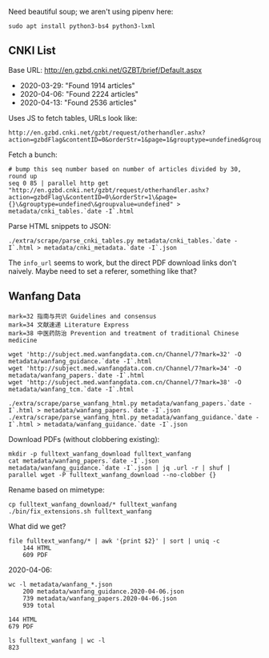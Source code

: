 
Need beautiful soup; we aren't using pipenv here:

    sudo apt install python3-bs4 python3-lxml

## CNKI List

Base URL: <http://en.gzbd.cnki.net/GZBT/brief/Default.aspx>

- 2020-03-29: "Found 1914 articles"
- 2020-04-06: "Found 2224 articles"
- 2020-04-13: "Found 2536 articles"

Uses JS to fetch tables, URLs look like:

    http://en.gzbd.cnki.net/gzbt/request/otherhandler.ashx?action=gzbdFlag&contentID=0&orderStr=1&page=1&grouptype=undefined&groupvalue=undefined

Fetch a bunch:

    # bump this seq number based on number of articles divided by 30, round up
    seq 0 85 | parallel http get "http://en.gzbd.cnki.net/gzbt/request/otherhandler.ashx?action=gzbdFlag\&contentID=0\&orderStr=1\&page={}\&grouptype=undefined\&groupvalue=undefined" > metadata/cnki_tables.`date -I`.html

Parse HTML snippets to JSON:

    ./extra/scrape/parse_cnki_tables.py metadata/cnki_tables.`date -I`.html > metadata/cnki_metadata.`date -I`.json

The `info_url` seems to work, but the direct PDF download links don't naively.
Maybe need to set a referer, something like that?


## Wanfang Data

    mark=32 指南与共识 Guidelines and consensus
    mark=34 文献速递 Literature Express
    mark=38 中医药防治 Prevention and treatment of traditional Chinese medicine

    wget 'http://subject.med.wanfangdata.com.cn/Channel/7?mark=32' -O metadata/wanfang_guidance.`date -I`.html
    wget 'http://subject.med.wanfangdata.com.cn/Channel/7?mark=34' -O metadata/wanfang_papers.`date -I`.html
    wget 'http://subject.med.wanfangdata.com.cn/Channel/7?mark=38' -O metadata/wanfang_tcm.`date -I`.html

    ./extra/scrape/parse_wanfang_html.py metadata/wanfang_papers.`date -I`.html > metadata/wanfang_papers.`date -I`.json
    ./extra/scrape/parse_wanfang_html.py metadata/wanfang_guidance.`date -I`.html > metadata/wanfang_guidance.`date -I`.json

Download PDFs (without clobbering existing):

    mkdir -p fulltext_wanfang_download fulltext_wanfang
    cat metadata/wanfang_papers.`date -I`.json metadata/wanfang_guidance.`date -I`.json | jq .url -r | shuf | parallel wget -P fulltext_wanfang_download --no-clobber {}

Rename based on mimetype:

    cp fulltext_wanfang_download/* fulltext_wanfang
    ./bin/fix_extensions.sh fulltext_wanfang

What did we get?

    file fulltext_wanfang/* | awk '{print $2}' | sort | uniq -c
        144 HTML
        609 PDF

2020-04-06:

    wc -l metadata/wanfang_*.json
        200 metadata/wanfang_guidance.2020-04-06.json
        739 metadata/wanfang_papers.2020-04-06.json
        939 total

    144 HTML
    679 PDF

    ls fulltext_wanfang | wc -l
    823

